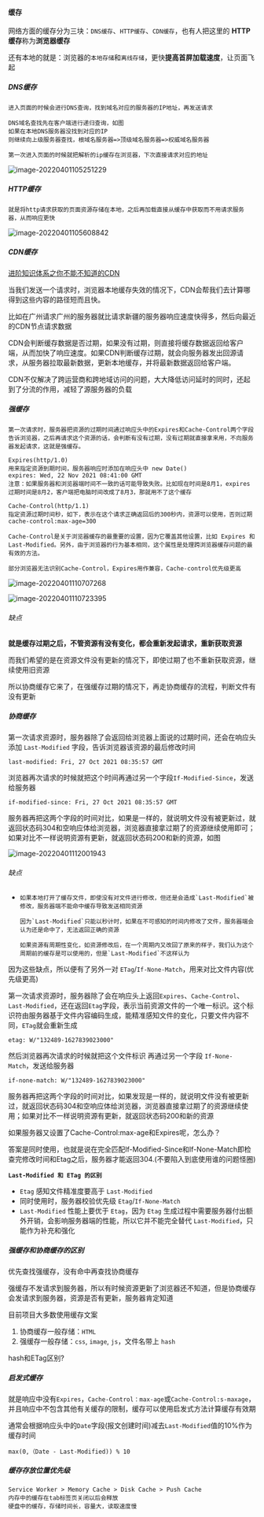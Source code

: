 #### 缓存

网络方面的缓存分为三块：`DNS缓存`、`HTTP缓存`、`CDN缓存`，也有人把这里的 **HTTP 缓存**称为**浏览器缓存**

还有本地的就是：浏览器的`本地存储`和`离线存储`，更快**提高首屏加载速度**，让页面飞起

##### DNS缓存

```
进入页面的时候会进行DNS查询，找到域名对应的服务器的IP地址，再发送请求

DNS域名查找先在客户端进行递归查询，如图
如果在本地DNS服务器没找到对应的IP
则继续向上级服务器查找，根域名服务器=>顶级域名服务器=>权威域名服务器

第一次进入页面的时候就把解析的ip缓存在浏览器，下次直接请求对应的地址
```

![image-20220401105251229](\image\image-20220401105251229.png)

##### HTTP缓存

```
就是将http请求获取的页面资源存储在本地，之后再加载直接从缓存中获取而不用请求服务器，从而响应更快
```

![image-20220401105608842](\image\image-20220401105608842.png)

##### CDN缓存

[进阶知识体系之你不能不知道的CDN](https://juejin.cn/post/6985816725098856479)

当我们发送一个请求时，浏览器本地缓存失效的情况下，CDN会帮我们去计算哪得到这些内容的路径短而且快。

比如在广州请求广州的服务器就比请求新疆的服务器响应速度快得多，然后向最近的CDN节点请求数据

CDN会判断缓存数据是否过期，如果没有过期，则直接将缓存数据返回给客户端，从而加快了响应速度。如果CDN判断缓存过期，就会向服务器发出回源请求，从服务器拉取最新数据，更新本地缓存，并将最新数据返回给客户端。

CDN不仅解决了跨运营商和跨地域访问的问题，大大降低访问延时的同时，还起到了分流的作用，减轻了源服务器的负载

##### 强缓存

```
第一次请求时，服务器把资源的过期时间通过响应头中的Expires和Cache-Control两个字段告诉浏览器，之后再请求这个资源的话，会判断有没有过期，没有过期就直接拿来用，不向服务器发起请求，这就是强缓存。

Expires(http/1.0)
用来指定资源到期时间，服务器响应时添加在响应头中 new Date()
expires: Wed, 22 Nov 2021 08:41:00 GMT
注意：如果服务器和浏览器端时间不一致的话可能导致失败。比如现在时间是8月1，expires过期时间是8月2，客户端把电脑时间改成了8月3，那就用不了这个缓存

Cache-Control(http/1.1)
指定资源过期时间秒，如下，表示在这个请求正确返回后的300秒内，资源可以使用，否则过期
cache-control:max-age=300

Cache-Control是关于浏览器缓存的最重要的设置，因为它覆盖其他设置，比如 Expires 和 Last-Modified。另外，由于浏览器的行为基本相同，这个属性是处理跨浏览器缓存问题的最有效的方法。

部分浏览器无法识别Cache-Control，Expires用作兼容，Cache-control优先级更高
```

![image-20220401110707268](\image\image-20220401110707268.png)

![image-20220401110723395](\image\image-20220401110723395.png)

###### 缺点

**就是缓存过期之后，不管资源有没有变化，都会重新发起请求，重新获取资源**

而我们希望的是在资源文件没有更新的情况下，即使过期了也不重新获取资源，继续使用旧资源

所以协商缓存它来了，在强缓存过期的情况下，再走协商缓存的流程，判断文件有没有更新

##### 协商缓存

第一次请求资源时，服务器除了会返回给浏览器上面说的过期时间，还会在响应头添加 `Last-Modified` 字段，告诉浏览器该资源的最后修改时间

```
last-modified: Fri, 27 Oct 2021 08:35:57 GMT
```

浏览器再次请求的时候就把这个时间再通过另一个字段`If-Modified-Since`，发送给服务器

```
if-modified-since: Fri, 27 Oct 2021 08:35:57 GMT
```

服务器再把这两个字段的时间对比，如果是一样的，就说明文件没有被更新过，就返回状态码304和空响应体给浏览器，浏览器直接拿过期了的资源继续使用即可；如果对比不一样说明资源有更新，就返回状态码200和新的资源，如图

![image-20220401112001943](\image\image-20220401112001943.png)

###### 缺点

- ```
  如果本地打开了缓存文件，即使没有对文件进行修改，但还是会造成`Last-Modified`被修改，服务器端不能命中缓存导致发送相同资源
  
  因为`Last-Modified`只能以秒计时，如果在不可感知的时间内修改了文件，服务器端会认为还是命中了，无法返回正确的资源
  
  如果资源有周期性变化，如资源修改后，在一个周期内又改回了原来的样子，我们认为这个周期前的缓存是可以使用的，但是`Last-Modified`不这样认为
  ```

  

因为这些缺点，所以便有了另外一对 `ETag`/`If-None-Match`，用来对比文件内容(优先级更高)

第一次请求资源时，服务器除了会在响应头上返回`Expires`、`Cache-Control`、`Last-Modified`，还在返回`Etag`字段，表示当前资源文件的一个唯一标识。这个标识符由服务器基于文件内容编码生成，能精准感知文件的变化，只要文件内容不同，`ETag`就会重新生成

```
etag: W/"132489-1627839023000"
```

然后浏览器再次请求的时候就把这个文件标识 再通过另一个字段 `If-None-Match`，发送给服务器

```
if-none-match: W/"132489-1627839023000"
```

服务器再把这两个字段的时间对比，如果发现是一样的，就说明文件没有被更新过，就返回状态码304和空响应体给浏览器，浏览器直接拿过期了的资源继续使用；如果对比不一样说明资源有更新，就返回状态码200和新的资源

如果服务器又设置了Cache-Control:max-age和Expires呢，怎么办？

答案是同时使用，也就是说在完全匹配If-Modified-Since和If-None-Match即检查完修改时间和Etag之后，服务器才能返回304.(不要陷入到底使用谁的问题怪圈)



**`Last-Modified 和 ETag 的区别`**

- `Etag` 感知文件精准度要高于 `Last-Modified`
- 同时使用时，服务器校验优先级 `Etag`/`If-None-Match`
- `Last-Modified` 性能上要优于 `Etag`，因为 `Etag` 生成过程中需要服务器付出额外开销，会影响服务器端的性能，所以它并不能完全替代 `Last-Modified`，只能作为补充和强化

##### 强缓存和协商缓存的区别

优先查找强缓存，没有命中再查找协商缓存

强缓存不发请求到服务器，所以有时候资源更新了浏览器还不知道，但是协商缓存会发请求到服务器，资源是否有更新，服务器肯定知道

目前项目大多数使用缓存文案

1. 协商缓存一般存储：`HTML`
2. 强缓存一般存储：`css`, `image`, `js`，文件名带上 `hash`

hash和ETag区别?

##### 启发式缓存

就是响应中没有`Expires`，`Cache-Control：max-age`或`Cache-Control:s-maxage`，并且响应中不包含其他有关缓存的限制，缓存可以使用启发式方法计算缓存有效期

通常会根据响应头中的`Date`字段(报文创建时间)减去`Last-Modified`值的10%作为缓存时间

```
max(0,（Date - Last-Modified)) % 10
```

##### 缓存存放位置优先级

```
Service Worker > Memory Cache > Disk Cache > Push Cache
内存中的缓存在tab标签页关闭以后会释放
硬盘中的缓存，存储时间长，容量大，读取速度慢
```

